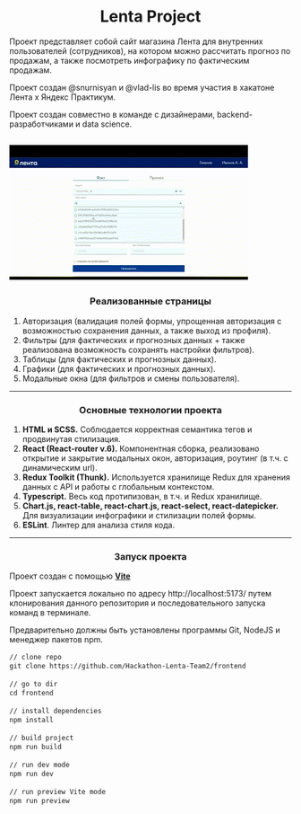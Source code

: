 <h1 align="center">Lenta Project</h1>

Проект представляет собой сайт магазина Лента для внутренних пользователей (сотрудников), на котором можно рассчитать прогноз по продажам, а также посмотреть инфографику по фактическим продажам.

Проект создан @snurnisyan и @vlad-lis во время участия в хакатоне Лента х Яндекс Практикум.

Проект создан совместно в команде с дизайнерами, backend-разработчиками и data science.

![Demo.gif](Demo.gif)
------

<h3 align="center">Реализованные страницы</h2>

1. Авторизация (валидация полей формы, упрощенная авторизация с возможностью сохранения данных, а также выход из профиля).
2. Фильтры (для фактических и прогнозных данных + также реализована возможность сохранять настройки фильтров).
3. Таблицы (для фактических и прогнозных данных).
4. Графики (для фактических и прогнозных данных).
5. Модальные окна (для фильтров и смены пользователя).


------

<h3 align="center">Основные технологии проекта</h2>

1. **HTML и SCSS.** Соблюдается корректная семантика тегов и продвинутая стилизация.
2. **React (React-router v.6).** Компонентная сборка, реализовано открытие и закрытие модальных окон, авторизация, роутинг (в т.ч. с динамическим url).
3. **Redux Toolkit (Thunk).** Используется хранилище Redux для хранения данных с API и работы с глобальным контекстом.
4. **Typescript.** Весь код протипизован, в т.ч. и Redux хранилище.
5. **Chart.js, react-table, react-chart.js, react-select, react-datepicker.** Для визуализации инфографики и стилизации полей формы.
6. **ESLint**. Линтер для анализа стиля кода.


------

<h3 align="center">Запуск проекта</h2>

Проект создан с помощью **<a href="https://vitejs.dev/">Vite</a>**

Проект запускается локально по адресу http://localhost:5173/ путем клонирования данного репозитория и последовательного запуска команд в терминале.

Предварительно должны быть установлены программы Git, NodeJS и менеджер пакетов npm.


```
// clone repo
git clone https://github.com/Hackathon-Lenta-Team2/frontend

// go to dir
cd frontend

// install dependencies
npm install

// build project
npm run build

// run dev mode
npm run dev

// run preview Vite mode
npm run preview


```
